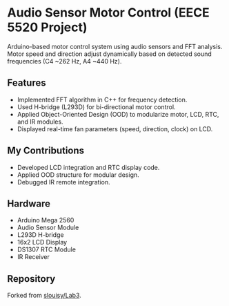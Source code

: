 # Audio Sensor Motor Control (EECE 5520 Project)

Arduino-based motor control system using audio sensors and FFT analysis.  
Motor speed and direction adjust dynamically based on detected sound frequencies (C4 ~262 Hz, A4 ~440 Hz).  

## Features
- Implemented FFT algorithm in C++ for frequency detection.  
- Used H-bridge (L293D) for bi-directional motor control.  
- Applied Object-Oriented Design (OOD) to modularize motor, LCD, RTC, and IR modules.  
- Displayed real-time fan parameters (speed, direction, clock) on LCD.  

## My Contributions
- Developed LCD integration and RTC display code.  
- Applied OOD structure for modular design.  
- Debugged IR remote integration.  

## Hardware
- Arduino Mega 2560  
- Audio Sensor Module  
- L293D H-bridge  
- 16x2 LCD Display  
- DS1307 RTC Module  
- IR Receiver  

## Repository
Forked from [slouisy/Lab3](https://github.com/slouisy/Lab3).
